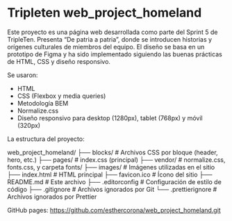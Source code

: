 # Tripleten web_project_homeland

Este proyecto es una página web desarrollada como parte del Sprint 5 de TripleTen. Presenta “De patria a patria”, donde se introducen historias y orígenes culturales de miembros del equipo. El diseño se basa en un prototipo de Figma y ha sido implementado siguiendo las buenas prácticas de HTML, CSS y diseño responsivo.

Se usaron:

- HTML
- CSS (Flexbox y media queries)
- Metodología BEM
- Normalize.css
- Diseño responsivo para desktop (1280px), tablet (768px) y móvil (320px)

La estructura del proyecto:

web_project_homeland/
├── blocks/ # Archivos CSS por bloque (header, hero, etc.)
├── pages/ # index.css (principal)
├── vendor/ # normalize.css, fonts.css, y carpeta fonts/
├── images/ # Imágenes utilizadas en el sitio
├── index.html # HTML principal
├── favicon.ico # Ícono del sitio
├── README.md # Este archivo
├── .editorconfig # Configuración de estilo de código
├── .gitignore # Archivos ignorados por Git
└── .prettierignore # Archivos ignorados por Prettier

GitHub pages:
https://github.com/esthercorona/web_project_homeland.git
